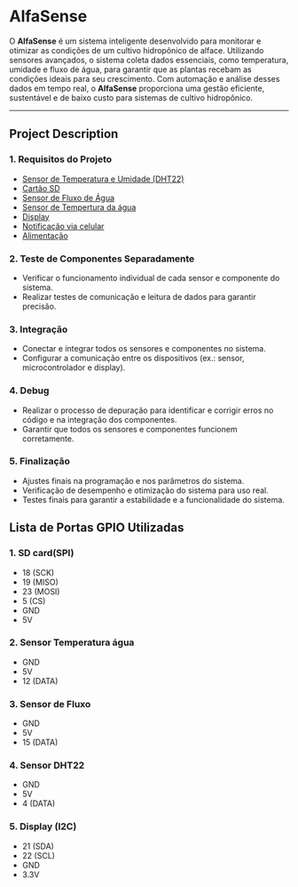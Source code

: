 # AlfaSense

O **AlfaSense** é um sistema inteligente desenvolvido para monitorar e otimizar as condições de um cultivo hidropônico de alface. Utilizando sensores avançados, o sistema coleta dados essenciais, como temperatura, umidade e fluxo de água, para garantir que as plantas recebam as condições ideais para seu crescimento. Com automação e análise desses dados em tempo real, o **AlfaSense** proporciona uma gestão eficiente, sustentável e de baixo custo para sistemas de cultivo hidropônico.

---

## Project Description

### 1. Requisitos do Projeto

- [Sensor de Temperatura e Umidade (DHT22)](https://blog.eletrogate.com/sensores-dht11-dht22/)
- [Cartão SD](https://blog.eletrogate.com/gravacao-de-cartao-micro-sd-com-arduino/)
- [Sensor de Fluxo de Água](https://www.robocore.net/tutoriais/usando-sensor-fluxo-de-agua?srsltid=AfmBOop5U_WtSI5_IvKNNCcCxQMp0dhDSsZdoMKUAfDzZMoC_m_Guo6d)
- [Sensor de Tempertura da água](https://www.robocore.net/tutoriais/primeiros-passos-ds18b20-arduino?srsltid=AfmBOopOh0tPdRKgMwcXEHIK44C2FYUGw6nCdGaH6_7ZIXtDBWHG8kre)
- [Display](https://www.makerhero.com/blog/como-conectar-display-oled-arduino/)
- [Notificação via celular](https://iotguru.cloud/tutorials/mqttPanel)
- [Alimentação](https://www.usinainfo.com.br/fonte-chaveada-usb-e-p4/fonte-chaveada-5v-34a-2-x-17a-usb-dupla-para-arduino-esp32-e-celular-branca-6026.html)

### 2. Teste de Componentes Separadamente

- Verificar o funcionamento individual de cada sensor e componente do sistema.
- Realizar testes de comunicação e leitura de dados para garantir precisão.

### 3. Integração

- Conectar e integrar todos os sensores e componentes no sistema.
- Configurar a comunicação entre os dispositivos (ex.: sensor, microcontrolador e display).

### 4. Debug

- Realizar o processo de depuração para identificar e corrigir erros no código e na integração dos componentes.
- Garantir que todos os sensores e componentes funcionem corretamente.

### 5. Finalização

- Ajustes finais na programação e nos parâmetros do sistema.
- Verificação de desempenho e otimização do sistema para uso real.
- Testes finais para garantir a estabilidade e a funcionalidade do sistema.


## Lista de Portas GPIO Utilizadas

### 1. SD card(SPI)

- 18 (SCK)
- 19 (MISO)
- 23 (MOSI)
- 5 (CS)
- GND
- 5V

### 2. Sensor Temperatura água

- GND
- 5V
- 12 (DATA)

### 3. Sensor de Fluxo

- GND
- 5V
- 15 (DATA)

### 4. Sensor DHT22

- GND
- 5V
- 4 (DATA)

### 5. Display (I2C)

- 21 (SDA)
- 22 (SCL)
- GND
- 3.3V

